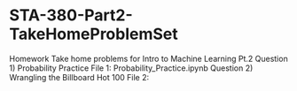 # STA-380-Part2-TakeHomeProblemSet
 Homework Take home problems for Intro to Machine Learning Pt.2
 Question 1) Probability Practice
         File 1: Probability_Practice.ipynb
 Question 2) Wrangling the Billboard Hot 100
         File 2: 
